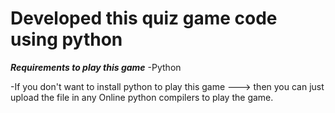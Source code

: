 # Developed this quiz game code using python


*****Requirements to play this game*****
-Python 



-If you don't want to install python to play this game --->  then you can just upload the file in any Online python compilers to play the game. 
